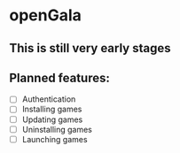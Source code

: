 # openGala

## This is still very early stages

## Planned features:

- [ ] Authentication
- [ ] Installing games
- [ ] Updating games
- [ ] Uninstalling games
- [ ] Launching games
